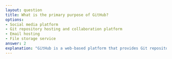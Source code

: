 ```yaml
---
layout: question
title: What is the primary purpose of GitHub?
options:
- Social media platform
- Git repository hosting and collaboration platform
- Email hosting
- File storage service
answer: 2
explanation: "GitHub is a web-based platform that provides Git repository hosting and collaboration features for software development, including issue tracking, code review, and project management tools."
---
```

